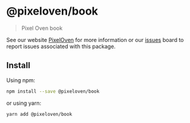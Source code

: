 # @pixeloven/book

> Pixel Oven book

See our website [PixelOven](https://www.pixeloven.com/) for more information or our [issues](https://github.com/pixeloven/pixeloven/issues) board to report issues associated with this package.

## Install

Using npm:

```sh
npm install --save @pixeloven/book
```

or using yarn:

```sh
yarn add @pixeloven/book
```